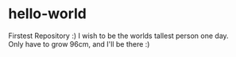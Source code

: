 # hello-world
Firstest Repository :)
I wish to be the worlds tallest person one day.  
Only have to grow 96cm, and I'll be there :)

